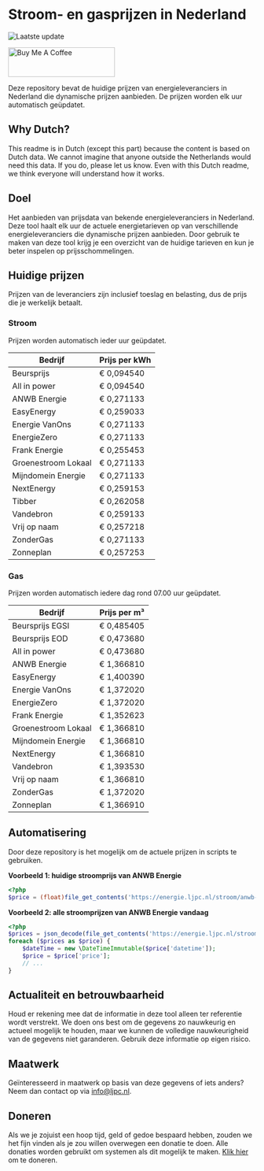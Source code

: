 # Stroom- en gasprijzen in Nederland

![Laatste update](https://img.shields.io/badge/laatste%20update-2025--02--18%2012%3A00%20CET-brightgreen)

<a href="https://www.buymeacoffee.com/Lars-" target="_blank"><img src="https://cdn.buymeacoffee.com/buttons/v2/default-orange.png" alt="Buy Me A Coffee" height="60" style="height: 60px !important;width: 217px !important;" ></a>

Deze repository bevat de huidige prijzen van energieleveranciers in Nederland die dynamische prijzen aanbieden. De prijzen worden elk uur automatisch geüpdatet.

## Why Dutch?

This readme is in Dutch (except this part) because the content is based on Dutch data. We cannot imagine that anyone outside the Netherlands would need this data. If you do, please let us know. Even with this Dutch readme, we think
everyone will understand how it works.

## Doel

Het aanbieden van prijsdata van bekende energieleveranciers in Nederland. Deze tool haalt elk uur de actuele energietarieven op van verschillende energieleveranciers die dynamische prijzen aanbieden. Door gebruik te maken van deze tool
krijg je een overzicht van de huidige tarieven en kun je beter inspelen op prijsschommelingen.

## Huidige prijzen

Prijzen van de leveranciers zijn inclusief toeslag en belasting, dus de prijs die je werkelijk betaalt.

### Stroom

Prijzen worden automatisch ieder uur geüpdatet.

 Bedrijf | Prijs per kWh 
---------|---------------
Beursprijs | € 0,094540
All in power | € 0,094540
ANWB Energie | € 0,271133
EasyEnergy | € 0,259033
Energie VanOns | € 0,271133
EnergieZero | € 0,271133
Frank Energie | € 0,255453
Groenestroom Lokaal | € 0,271133
Mijndomein Energie | € 0,271133
NextEnergy | € 0,259153
Tibber | € 0,262058
Vandebron | € 0,259133
Vrij op naam | € 0,257218
ZonderGas | € 0,271133
Zonneplan | € 0,257253


### Gas

Prijzen worden automatisch iedere dag rond 07.00 uur geüpdatet.

 Bedrijf | Prijs per m³ 
---------|--------------
Beursprijs EGSI | € 0,485405
Beursprijs EOD | € 0,473680
All in power | € 0,473680
ANWB Energie | € 1,366810
EasyEnergy | € 1,400390
Energie VanOns | € 1,372020
EnergieZero | € 1,372020
Frank Energie | € 1,352623
Groenestroom Lokaal | € 1,366810
Mijndomein Energie | € 1,366810
NextEnergy | € 1,366810
Vandebron | € 1,393530
Vrij op naam | € 1,366810
ZonderGas | € 1,372020
Zonneplan | € 1,366910


## Automatisering

Door deze repository is het mogelijk om de actuele prijzen in scripts te gebruiken.

**Voorbeeld 1: huidige stroomprijs van ANWB Energie**

```php
<?php
$price = (float)file_get_contents('https://energie.ljpc.nl/stroom/anwb-energie-nu.txt');

```

**Voorbeeld 2: alle stroomprijzen van ANWB Energie vandaag**

```php
<?php
$prices = json_decode(file_get_contents('https://energie.ljpc.nl/stroom/all-in-power-vandaag.json'),true);
foreach ($prices as $price) {
    $dateTime = new \DateTimeImmutable($price['datetime']);
    $price = $price['price'];
    // ...
}
```

## Actualiteit en betrouwbaarheid

Houd er rekening mee dat de informatie in deze tool alleen ter referentie wordt verstrekt. We doen ons best om de gegevens zo nauwkeurig en actueel mogelijk te houden, maar we kunnen de volledige nauwkeurigheid van de gegevens niet
garanderen. Gebruik deze informatie op eigen risico.

## Maatwerk

Geïnteresseerd in maatwerk op basis van deze gegevens of iets anders? Neem dan contact op
via [info@ljpc.nl](mailto:info@ljpc.nl?subject=Energie%20prijzen).

## Doneren

Als we je zojuist een hoop tijd, geld of gedoe bespaard hebben, zouden we het fijn vinden als je zou willen overwegen een
donatie te doen. Alle donaties worden gebruikt om systemen als dit mogelijk te
maken. [Klik hier](https://www.buymeacoffee.com/Lars-) om te doneren.
